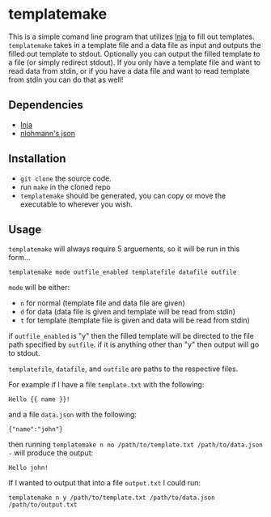 # templatemake

This is a simple comand line program that utilizes [Inja](https://github.com/pantor/inja) to
fill out templates. `templatemake` takes in a template file and a data file as input and outputs
the filled out template to stdout. Optionally you can output the filled template to a file (or simply redirect stdout).
If you only have a template file and want to read data from stdin, or if you have a data file and want to read template from stdin
you can do that as well!

## Dependencies

* [Inja](https://github.com/pantor/inja)
* [nlohmann's json](https://github.com/nlohmann/json)

## Installation

* `git clone` the source code.
* run `make` in the cloned repo
* `templatemake` should be generated, you can copy or move the executable to wherever you wish.

## Usage

`templatemake` will always require 5 arguements, so it will be run in this form...

`templatemake mode outfile_enabled templatefile datafile outfile`

`mode` will be either: 
* `n` for normal (template file and data file are given)
* `d` for data (data file is given and template will be read from stdin)
* `t` for template (template file is given and data will be read from stdin)

if `outfile_enabled` is "y" then the filled template will be directed to the file path specified by `outfile`.
if it is anything other than "y" then output will go to stdout.

`templatefile`, `datafile`, and `outfile` are paths to the respective files.

For example if I have a file `template.txt` with the following:

`Hello {{ name }}!`

and a file `data.json` with the following:

`{"name":"john"}`

then running `templatemake n no /path/to/template.txt /path/to/data.json -` will produce the output:

`Hello john!`

If I wanted to output that into a file `output.txt` I could run:

`templatemake n y /path/to/template.txt /path/to/data.json /path/to/output.txt`
